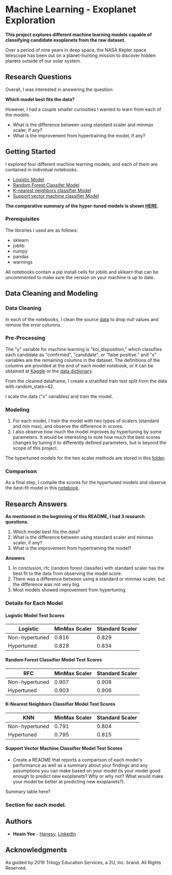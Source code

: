 # Machine Learning - Exoplanet Exploration
<b> This project explores different machine learning models capable of classifying candidate exoplanets from the raw dataset. </b>

Over a period of nine years in deep space, the NASA Kepler space telescope has been out on a planet-hunting mission to discover hidden planets outside of our solar system. 

## Research Questions
Overall, I was interested in answering the question:

**Which model best fits the data?**

However, I had a couple smaller curiosities I wanted to learn from each of the models.
* What is the difference between using standard scaler and minmax scaler, if any?
* What is the improvement from hypertraining the model, if any?

## Getting Started

I explored four different machine learning models, and each of them are contained in individual notebooks. 
* [Logistic Model](logistic_model.ipynb)
* [Random Forest Classifer Model](Forests_Model.ipynb)
* [K-nearest neighbors classifier Model](KNN_Model.ipynb)
* [Support vector machine classifier Model](SVC_model.ipynb)

**The comparative summary of the hyper-tuned models is shown [HERE](Model_Comparison.ipynb).**

### Prerequisites

The libraries I used are as follows:
* sklearn
* joblib
* numpy
* pandas
* warnings

All notebooks contain a pip install cells for joblib and sklearn that can be uncommented to make sure the version on your machine is up to date.

## Data Cleaning and Modeling
### Data Cleaning
In each of the notebooks, I clean the source [data](data) to drop null values and remove the error columns. 

### Pre-Processing
The "y" variable for machine learning is "koi_disposition," which classifies each candidate as "confirmed", "candidate", or "false positive."  and "x" variables are the remaining columns in the dataset. The definitions of the columns are provided at the end of each model notebook, or it can be obtained at [Kaggle](https://www.kaggle.com/nasa/kepler-exoplanet-search-results) or the [data dictionary](https://exoplanetarchive.ipac.caltech.edu/docs/API_kepcandidate_columns.html).

From the cleaned dataframe, I create a stratified train test split from the data with random_state=42.

I scale the data ("x" variables) and train the model.

### Modeling
1. For each model, I train the model with two types of scalers (standard and min max), and observe the difference in scores.
2. I also observe how much the model improves by hypertuning by some parameters. It would be interesting to note how much the best scores changes by tuning it to differently defined parameters, but is beyond the scope of this project.

The hypertuned models for the two scaler methods are stored in this [folder](models).

### Comparison
As a final step, I compile the scores for the hypertuned models and observe the best-fit model in this [notebook](Model_Comparison.ipynb). 

## Research Answers
**As mentioned in the beginning of this README, I had 3 research questions.**
1. Which model best fits the data?
2. What is the difference between using standard scaler and minmax scaler, if any?
3. What is the improvement from hypertraining the model?

**Answers**
1. In conclusion, rfc (random forest classifer) with standard scaler has the best fit to the data from observing the model score. 
2. There was a difference between using a standard or minmax scaler, but the difference was not very big. 
3. Most models showed improvement from hypertuning. 

### Details for Each Model
#### Logistic Model Test Scores
| Logistic | MinMax Scaler | Standard Scaler |
| ----------- | ----------- |----------- |
| Non-hypertuned | 0.816 | 0.829 |
| Hypertuned | 0.828 | 0.834 |

#### Random Forest Classifier Model Test Scores
| RFC | MinMax Scaler | Standard Scaler |
| ----------- | ----------- |----------- |
| Non-hypertuned | 0.907 | 0.908 |
| Hypertuned | 0.903 | 0.906 |

#### K-Nearest Neighbors Classifier Model Test Scores
| KNN | MinMax Scaler | Standard Scaler |
| ----------- | ----------- |----------- |
| Non-hypertuned | 0.791 | 0.804 |
| Hypertuned | 0.795 | 0.815 |

#### Support Vector Machine Classifier Model Test Scores


* Create a README that reports a comparison of each model's performance as well as a summary about your findings and any assumptions you can make based on your model (is your model good enough to predict new exoplanets? Why or why not? What would make your model be better at predicting new exoplanets?).

Summary table here?

### Section for each model.


## Authors

* **Heain Yee** - [Hanesy](https://github.com/hanesy), [LinkedIn](https://www.linkedin.com/in/heain-yee-82105818/)

## Acknowledgments

As guided by 2019 Trilogy Education Services, a 2U, Inc. brand. All Rights Reserved.